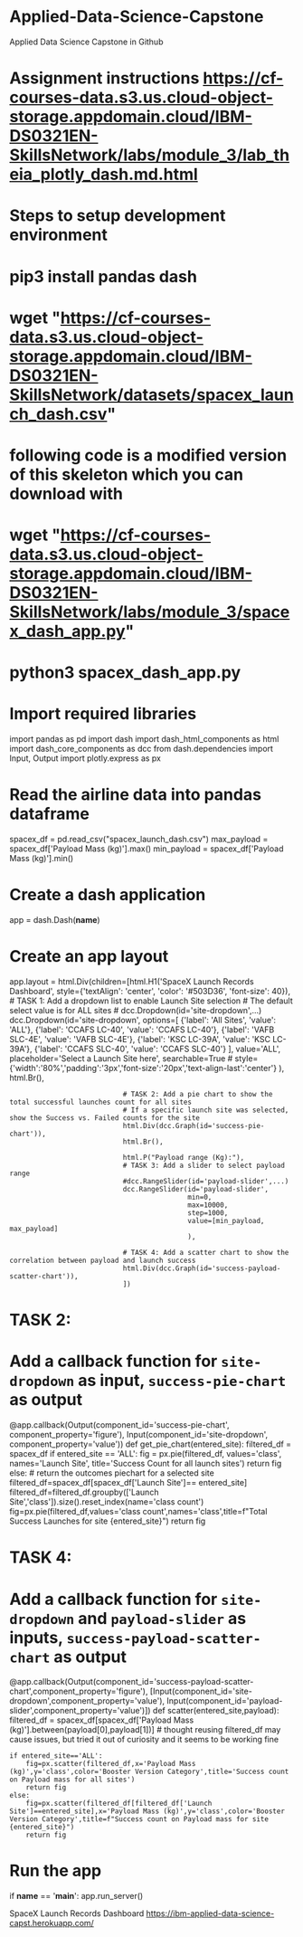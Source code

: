 # Applied-Data-Science-Capstone
Applied Data Science Capstone in Github
# Assignment instructions https://cf-courses-data.s3.us.cloud-object-storage.appdomain.cloud/IBM-DS0321EN-SkillsNetwork/labs/module_3/lab_theia_plotly_dash.md.html

# Steps to setup development environment
# pip3 install pandas dash
# wget "https://cf-courses-data.s3.us.cloud-object-storage.appdomain.cloud/IBM-DS0321EN-SkillsNetwork/datasets/spacex_launch_dash.csv"
# following code is a modified version of this skeleton which you can download with
# wget "https://cf-courses-data.s3.us.cloud-object-storage.appdomain.cloud/IBM-DS0321EN-SkillsNetwork/labs/module_3/spacex_dash_app.py"
# python3 spacex_dash_app.py

# Import required libraries
import pandas as pd
import dash
import dash_html_components as html
import dash_core_components as dcc
from dash.dependencies import Input, Output
import plotly.express as px

# Read the airline data into pandas dataframe
spacex_df = pd.read_csv("spacex_launch_dash.csv")
max_payload = spacex_df['Payload Mass (kg)'].max()
min_payload = spacex_df['Payload Mass (kg)'].min()

# Create a dash application
app = dash.Dash(__name__)

# Create an app layout
app.layout = html.Div(children=[html.H1('SpaceX Launch Records Dashboard',
                                        style={'textAlign': 'center', 'color': '#503D36',
                                               'font-size': 40}),
                                # TASK 1: Add a dropdown list to enable Launch Site selection
                                # The default select value is for ALL sites
                                # dcc.Dropdown(id='site-dropdown',...)
                                dcc.Dropdown(id='site-dropdown',
                                             options=[
                                                     {'label': 'All Sites', 'value': 'ALL'},
                                                     {'label': 'CCAFS LC-40', 'value': 'CCAFS LC-40'},
                                                     {'label': 'VAFB SLC-4E', 'value': 'VAFB SLC-4E'},
                                                     {'label': 'KSC LC-39A', 'value': 'KSC LC-39A'},
                                                     {'label': 'CCAFS SLC-40', 'value': 'CCAFS SLC-40'}
                                                     ],
                                             value='ALL',
                                             placeholder='Select a Launch Site here',
                                             searchable=True
                                             # style={'width':'80%','padding':'3px','font-size':'20px','text-align-last':'center'}
                                             ),
                                html.Br(),

                                # TASK 2: Add a pie chart to show the total successful launches count for all sites
                                # If a specific launch site was selected, show the Success vs. Failed counts for the site
                                html.Div(dcc.Graph(id='success-pie-chart')),
                                html.Br(),

                                html.P("Payload range (Kg):"),
                                # TASK 3: Add a slider to select payload range
                                #dcc.RangeSlider(id='payload-slider',...)
                                dcc.RangeSlider(id='payload-slider',
                                                min=0,
                                                max=10000,
                                                step=1000,
                                                value=[min_payload, max_payload]
                                                ),

                                # TASK 4: Add a scatter chart to show the correlation between payload and launch success
                                html.Div(dcc.Graph(id='success-payload-scatter-chart')),
                                ])

# TASK 2:
# Add a callback function for `site-dropdown` as input, `success-pie-chart` as output
@app.callback(Output(component_id='success-pie-chart', component_property='figure'),
              Input(component_id='site-dropdown', component_property='value'))
def get_pie_chart(entered_site):
    filtered_df = spacex_df
    if entered_site == 'ALL':
        fig = px.pie(filtered_df, values='class', 
        names='Launch Site', 
        title='Success Count for all launch sites')
        return fig
    else:
        # return the outcomes piechart for a selected site
        filtered_df=spacex_df[spacex_df['Launch Site']== entered_site]
        filtered_df=filtered_df.groupby(['Launch Site','class']).size().reset_index(name='class count')
        fig=px.pie(filtered_df,values='class count',names='class',title=f"Total Success Launches for site {entered_site}")
        return fig

# TASK 4:
# Add a callback function for `site-dropdown` and `payload-slider` as inputs, `success-payload-scatter-chart` as output
@app.callback(Output(component_id='success-payload-scatter-chart',component_property='figure'),
                [Input(component_id='site-dropdown',component_property='value'),
                Input(component_id='payload-slider',component_property='value')])
def scatter(entered_site,payload):
    filtered_df = spacex_df[spacex_df['Payload Mass (kg)'].between(payload[0],payload[1])]
    # thought reusing filtered_df may cause issues, but tried it out of curiosity and it seems to be working fine
    
    if entered_site=='ALL':
        fig=px.scatter(filtered_df,x='Payload Mass (kg)',y='class',color='Booster Version Category',title='Success count on Payload mass for all sites')
        return fig
    else:
        fig=px.scatter(filtered_df[filtered_df['Launch Site']==entered_site],x='Payload Mass (kg)',y='class',color='Booster Version Category',title=f"Success count on Payload mass for site {entered_site}")
        return fig

# Run the app
if __name__ == '__main__':
    app.run_server()

SpaceX Launch Records Dashboard
https://ibm-applied-data-science-capst.herokuapp.com/
